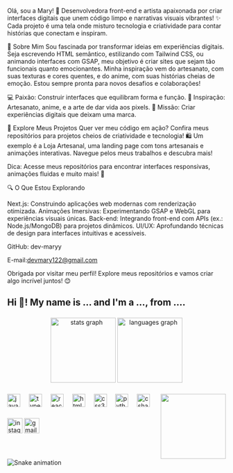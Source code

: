 Olá, sou a Mary! 👋
Desenvolvedora front-end e artista apaixonada por criar interfaces digitais que unem código limpo e narrativas visuais vibrantes! ✨ Cada projeto é uma tela onde misturo tecnologia e criatividade para contar histórias que conectam e inspiram.

🌟 Sobre Mim
Sou fascinada por transformar ideias em experiências digitais. Seja escrevendo HTML semântico, estilizando com Tailwind CSS, ou animando interfaces com GSAP, meu objetivo é criar sites que sejam tão funcionais quanto emocionantes. Minha inspiração vem do artesanato, com suas texturas e cores quentes, e do anime, com suas histórias cheias de emoção. Estou sempre pronta para novos desafios e colaborações!

💻 Paixão: Construir interfaces que equilibram forma e função.
🎨 Inspiração: Artesanato, anime, e a arte de dar vida aos pixels.
🚀 Missão: Criar experiências digitais que deixam uma marca.


📌 Explore Meus Projetos
Quer ver meu código em ação? Confira meus repositórios para projetos cheios de criatividade e tecnologia! 🛍️ Um exemplo é a Loja Artesanal, uma landing page com tons artesanais e animações interativas. Navegue pelos meus trabalhos e descubra mais!

Dica: Acesse meus repositórios para encontrar interfaces responsivas, animações fluidas e muito mais! 🌟


🔍 O Que Estou Explorando

Next.js: Construindo aplicações web modernas com renderização otimizada.
Animações Imersivas: Experimentando GSAP e WebGL para experiências visuais únicas.
Back-end: Integrando front-end com APIs (ex.: Node.js/MongoDB) para projetos dinâmicos.
UI/UX: Aprofundando técnicas de design para interfaces intuitivas e acessíveis.

GitHub: dev-maryy

E-mail:devmary122@gmail.com



Obrigada por visitar meu perfil! Explore meus repositórios e vamos criar algo incrível juntos! 😊


<h2 align="left">Hi 👋! My name is ... and I'm a ..., from ....</h2>

###

<div align="center">
  <img src="https://github-readme-stats.vercel.app/api?username=dev-maryy&hide_title=false&hide_rank=false&show_icons=true&include_all_commits=true&count_private=true&disable_animations=false&theme=dracula&locale=en&hide_border=false" height="150" alt="stats graph"  />
  <img src="https://github-readme-stats.vercel.app/api/top-langs?username=dev-maryy&locale=en&hide_title=false&layout=compact&card_width=320&langs_count=5&theme=dracula&hide_border=false" height="150" alt="languages graph"  />
</div>

###

<img align="right" height="150" src="https://i.imgflip.com/65efzo.gif"  />

###

<div align="left">
  <img src="https://cdn.jsdelivr.net/gh/devicons/devicon/icons/javascript/javascript-original.svg" height="30" alt="javascript logo"  />
  <img width="12" />
  <img src="https://cdn.jsdelivr.net/gh/devicons/devicon/icons/typescript/typescript-original.svg" height="30" alt="typescript logo"  />
  <img width="12" />
  <img src="https://cdn.jsdelivr.net/gh/devicons/devicon/icons/react/react-original.svg" height="30" alt="react logo"  />
  <img width="12" />
  <img src="https://cdn.jsdelivr.net/gh/devicons/devicon/icons/html5/html5-original.svg" height="30" alt="html5 logo"  />
  <img width="12" />
  <img src="https://cdn.jsdelivr.net/gh/devicons/devicon/icons/css3/css3-original.svg" height="30" alt="css3 logo"  />
  <img width="12" />
  <img src="https://cdn.jsdelivr.net/gh/devicons/devicon/icons/python/python-original.svg" height="30" alt="python logo"  />
  <img width="12" />
  <img src="https://cdn.jsdelivr.net/gh/devicons/devicon/icons/csharp/csharp-original.svg" height="30" alt="csharp logo"  />
</div>

###

<div align="left">
  <img src="https://img.shields.io/static/v1?message=Instagram&logo=instagram&label=&color=E4405F&logoColor=white&labelColor=&style=for-the-badge" height="35" alt="instagram logo"  />
  <img src="https://img.shields.io/static/v1?message=Gmail&logo=gmail&label=&color=D14836&logoColor=white&labelColor=&style=for-the-badge" height="35" alt="gmail logo"  />

###

<br clear="both">

<img src="https://raw.githubusercontent.com/dev-maryy/dev-maryy/output/snake.svg" alt="Snake animation" />

###


<!--
**dev-maryy/dev-maryy** is a ✨ _special_ ✨ repository because its `README.md` (this file) appears on your GitHub profile.

Here are some ideas to get you started:

- 🔭 I’m currently working on ...
- 🌱 I’m currently learning ...
- 👯 I’m looking to collaborate on ...
- 🤔 I’m looking for help with ...
- 💬 Ask me about ...
- 📫 How to reach me: ...
- 😄 Pronouns: ...
- ⚡ Fun fact: ...
-->
